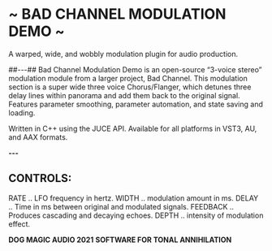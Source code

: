 # ~ BAD CHANNEL MODULATION DEMO ~
 
A warped, wide, and wobbly modulation plugin for audio production.

##---##
Bad Channel Modulation Demo is an open-source “3-voice stereo” modulation module from a larger project, Bad Channel. This modulation section is a super wide three voice Chorus/Flanger, which detunes three delay lines within panorama and add them back to the original signal. Features parameter smoothing, parameter automation, and state saving and loading.

Written in C++ using the JUCE API. Available for all platforms in VST3, AU, and AAX formats.

**---**
## CONTROLS:
RATE .. LFO frequency in hertz.
WIDTH .. modulation amount in ms.
DELAY .. Time in ms between original and modulated signals.
FEEDBACK .. Produces cascading and decaying echoes.
DEPTH .. intensity of modulation effect.

**DOG MAGIC AUDIO 2021**
**SOFTWARE FOR TONAL ANNIHILATION**
